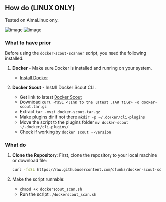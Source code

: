 ## How do (LINUX ONLY)
Tested on AlmaLinux only.

![image](https://github.com/user-attachments/assets/74dca4ca-6a6a-414f-b92d-8a9aee3fcaf1)
![image](https://github.com/user-attachments/assets/aeb36668-25d1-4b85-a5ad-a34f39359775)

### What to have prior
Before using the `docker-scout-scanner` script, you need the following installed:

1. **Docker** - Make sure Docker is installed and running on your system.
   - [Install Docker](https://docs.docker.com/get-docker/)

2. **Docker Scout** - Install Docker Scout CLI.
   - Get link to latest [Docker Scout](https://github.com/docker/scout-cli/releases)
   - Download ```curl -fsSL <link to the latest .TAR file> -o docker-scout.tar.gz```
   - Extract ```tar -xvzf docker-scout.tar.gz```
   - Make plugins dir if not there ```mkdir -p ~/.docker/cli-plugins```
   - Move the script to the plugins folder ```mv docker-scout ~/.docker/cli-plugins/```
   - Check if working by ```docker scout --version```

### What do

1. **Clone the Repository**:
   First, clone the repository to your local machine or download file:

   ```bash
   curl -fsSL https://raw.githubusercontent.com/cfunkz/docker-scout-scanner/main/dockerscout_scan.sh -o dockerscout_scan.sh
   
2. Make the script runnable:
   - ```chmod +x dockerscout_scan.sh```
   - Run the script ```./dockerscout_scan.sh```
